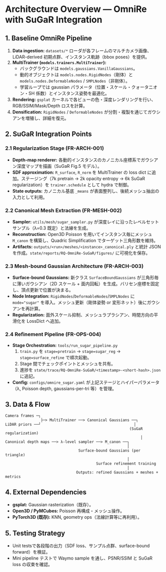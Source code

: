 # Architecture Overview — OmniRe with SuGaR Integration

## 1. Baseline OmniRe Pipeline
1. **Data ingestion:** `datasets/*` ローダが各フレームのマルチカメラ画像、LiDAR-derived 初期点群、インスタンス軌跡（bbox poses）を提供。
2. **MultiTrainer (`models.trainers.MultiTrainer`):**
   - バックグラウンドは `models.gaussians.VanillaGaussians`。
   - 動的オブジェクトは `models.nodes.RigidNodes`（剛体）と `models.nodes.DeformableNodes` / `SMPLNodes`（非剛体）。
   - 学習ループでは gaussian パラメータ（位置・スケール・クォータニオン・SH 係数）とインスタンス姿勢を最適化。
3. **Rendering:** `gsplat` カーネルで各ビューの色・深度レンダリングを行い、RGB/SSIM/Mask/Depth ロスを計算。
4. **Densification:** `RigidNodes` / `DeformableNodes` が分割・複製を通じてガウシアンを増殖し、詳細を復元。

## 2. SuGaR Integration Points

### 2.1 Regularization Stage (FR-ARCH-001)
- **Depth-map renderer:** 各動的インスタンスのカノニカル座標系でガウシアン深度マップを描画（SuGaR Fig.5 モデル）。
- **SDF approximation:** `R_surface`, `R_norm` を MultiTrainer の loss dict に追加。ステージング（7k pretrain → 2k opacity entropy → 6k SuGaR regularization）を `trainer.schedule` として hydra で制御。
- **State outputs:** カノニカル基底 `_means` が表面整列し、後続メッシュ抽出の入力として利用。

### 2.2 Canonical Mesh Extraction (FR-MESH-002)
- **Sampler:** `utils/mesh/sugar_sampler.py` が深度レイに沿ったレベルセットサンプル（λ=0.3 既定）と法線を生成。
- **Reconstruction:** Open3D Poisson を用いてインスタンス毎にメッシュ `M_canon` を構築し、Quadric Simplification でターゲット三角形数を維持。
- **Artifacts:** `outputs/<run>/meshes/<instance>_canonical.ply` と統計 JSON を作成。`state/reports/RQ-OmniRe-SuGaR/figures/` に可視化を保存。

### 2.3 Mesh-bound Gaussian Architecture (FR-ARCH-003)
- **Surface-bound Gaussians:** 新クラス `SurfaceBoundGaussians` が三角形毎に薄いガウシアン（2D スケール + 面内回転）を生成。バリセン座標を固定し、頂点更新で位置が決まる。
- **Node Integration:** `RigidNodes`/`DeformableNodes`/`SMPLNodes` に `mode="sugar"` を導入。メッシュ更新（剛体姿勢 or 変形ネット）後にガウシアンを再計算。
- **Regularization:** 面外スケール抑制、メッシュラプラシアン、時間方向の平滑化を LossDict へ追加。

### 2.4 Refinement Pipeline (FR-OPS-004)
- **Stage Orchestration:** `tools/run_sugar_pipeline.py`
  1. `train.py` を `stage=pretrain` → `stage=sugar_reg` → `stage=surface_refine` で順次起動。
  2. Stage 間でチェックポイントとメッシュを共有。
  3. 進捗を `state/trace/RQ-OmniRe-SuGaR/<timestamp>-<short-hash>.json` に追記。
- **Config:** `configs/omnire_sugar.yaml` が上記ステージとハイパーパラメータ（λ, Poisson depth, gaussians-per-tri 等）を管理。

## 3. Data & Flow
```text
Camera frames ─┐
                ├─> MultiTrainer ──> Canonical Gaussians ──┐
LiDAR priors ──┘                                          │
                                                        (SuGaR regularization)
                                                             │
Canonical depth maps ──> λ-level sampler ──> M_canon ──┐
                                                       │
                                 Surface-bound Gaussians (per triangle)
                                                       │
                                         Surface refinement training
                                                       │
                                Outputs: refined Gaussians + meshes + metrics
```

## 4. External Dependencies
- **gsplat:** Gaussian rasterization（既存）。
- **Open3D / PyMCubes:** Poisson 再構成・メッシュ操作。
- **PyTorch3D (既存):** KNN, geometry ops（法線計算等に再利用）。

## 5. Testing Strategy
- Unit testsで各段階の出力（SDF loss、サンプル点群、surface-bound forward）を検証。
- Mini pipeline テストで Waymo sample を通し、PSNR/SSIM と SuGaR loss の収束を確認。
